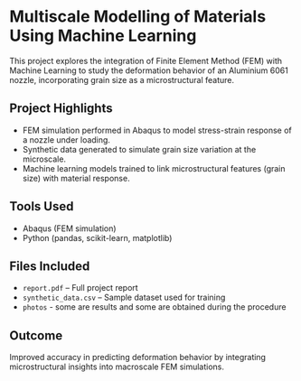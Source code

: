 # Multiscale Modelling of Materials Using Machine Learning

This project explores the integration of Finite Element Method (FEM) with Machine Learning to study the deformation behavior of an Aluminium 6061 nozzle, incorporating grain size as a microstructural feature.

## Project Highlights
- FEM simulation performed in Abaqus to model stress-strain response of a nozzle under loading.
- Synthetic data generated to simulate grain size variation at the microscale.
- Machine learning models trained to link microstructural features (grain size) with material response.

## Tools Used
- Abaqus (FEM simulation)
- Python (pandas, scikit-learn, matplotlib)

## Files Included
- `report.pdf` – Full project report
- `synthetic_data.csv` – Sample dataset used for training
- `photos` - some are results and some are obtained during the procedure

## Outcome
Improved accuracy in predicting deformation behavior by integrating microstructural insights into macroscale FEM simulations.
